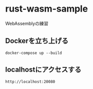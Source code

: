# rust-wasm-sample
WebAssemblyの練習

## Dockerを立ち上げる

```shell
docker-compose up --build
```

## localhostにアクセスする

```
http://localhost:20080
```


